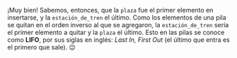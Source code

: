¡Muy bien! Sabemos, entonces, que la `plaza` fue el primer elemento en insertarse, y la `estación_de_tren` el último. Como los elementos de una pila se quitan en el orden inverso al que se agregaron, la `estación_de_tren` sería el primer elemento a quitar y la `plaza` el último. Esto en las pilas se conoce como **LIFO**, por sus siglas en inglés: *Last In, First Out* (el último que entra es el primero que sale). :wink: